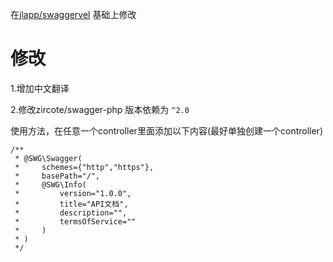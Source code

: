 在[jlapp/swaggervel](https://github.com/slampenny/Swaggervel) 基础上修改

修改
====

1.增加中文翻译

2.修改zircote/swagger-php 版本依赖为 `^2.0`


使用方法，在任意一个controller里面添加以下内容(最好单独创建一个controller)
```
/**
 * @SWG\Swagger(
 *     schemes={"http","https"},
 *     basePath="/",
 *     @SWG\Info(
 *         version="1.0.0",
 *         title="API文档",
 *         description="",
 *         termsOfService=""
 *     )
 * )
 */
```